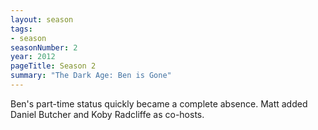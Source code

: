 ```yaml
---
layout: season
tags:
- season
seasonNumber: 2
year: 2012
pageTitle: Season 2
summary: "The Dark Age: Ben is Gone" 
---
```

<div class="columns">
<div class="column is-half">
Ben's part-time status quickly became a complete absence. Matt added Daniel Butcher and Koby Radcliffe as co-hosts.
</div>
</div>
